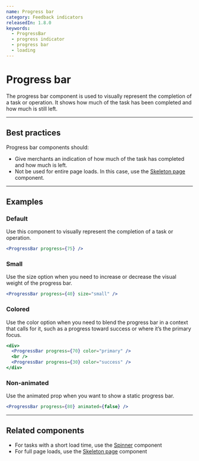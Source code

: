 ```yaml
---
name: Progress bar
category: Feedback indicators
releasedIn: 1.8.0
keywords:
  - ProgressBar
  - progress indicator
  - progress bar
  - loading
---
```


# Progress bar

The progress bar component is used to visually represent the completion of a task or operation. It shows how much of the task has been completed and how much is still left.

---

## Best practices

Progress bar components should:

- Give merchants an indication of how much of the task has completed and how much is left.
- Not be used for entire page loads. In this case, use the [Skeleton page](https://polaris.shopify.com/components/skeleton-page) component.

---

## Examples

### Default

Use this component to visually represent the completion of a task or operation.

```jsx
<ProgressBar progress={75} />
```

### Small

Use the size option when you need to increase or decrease the visual weight of the progress bar.

```jsx
<ProgressBar progress={40} size="small" />
```

### Colored

Use the color option when you need to blend the progress bar in a context that calls for it, such as a progress toward success or where it’s the primary focus.

```jsx
<div>
  <ProgressBar progress={70} color="primary" />
  <br />
  <ProgressBar progress={30} color="success" />
</div>
```

### Non-animated

Use the animated prop when you want to show a static progress bar.

```jsx
<ProgressBar progress={80} animated={false} />
```

---

## Related components

- For tasks with a short load time, use the [Spinner](https://polaris.shopify.com/components/spinner) component
- For full page loads, use the [Skeleton page](https://polaris.shopify.com/components/skeleton-page) component
